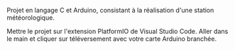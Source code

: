 Projet en langage C et Arduino, consistant à la réalisation d'une station météorologique.

Mettre le projet sur l'extension PlatformIO de Visual Studio Code. Aller dans le main et cliquer sur téléversement avec votre carte Arduino branchée.
